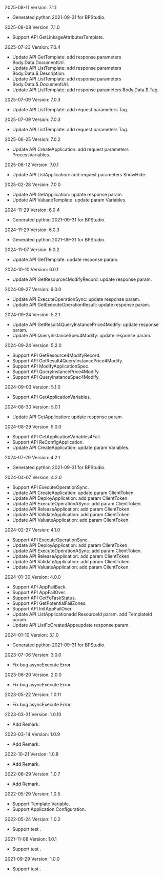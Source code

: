 2025-08-11 Version: 7.1.1
- Generated python 2021-09-31 for BPStudio.

2025-08-08 Version: 7.1.0
- Support API GetLinkageAttributesTemplate.


2025-07-23 Version: 7.0.4
- Update API GetTemplate: add response parameters Body.Data.DocumentUrl.
- Update API ListTemplate: add response parameters Body.Data.$.Description.
- Update API ListTemplate: add response parameters Body.Data.$.DocumentUrl.
- Update API ListTemplate: add response parameters Body.Data.$.Tag.


2025-07-09 Version: 7.0.3
- Update API ListTemplate: add request parameters Tag.


2025-07-09 Version: 7.0.3
- Update API ListTemplate: add request parameters Tag.


2025-06-25 Version: 7.0.2
- Update API CreateApplication: add request parameters ProcessVariables.


2025-06-12 Version: 7.0.1
- Update API ListApplication: add request parameters ShowHide.


2025-02-28 Version: 7.0.0
- Update API GetApplication: update response param.
- Update API ValuateTemplate: update param Variables.


2024-11-29 Version: 6.0.4
- Generated python 2021-09-31 for BPStudio.

2024-11-29 Version: 6.0.3
- Generated python 2021-09-31 for BPStudio.

2024-11-07 Version: 6.0.2
- Update API GetTemplate: update response param.


2024-10-10 Version: 6.0.1
- Update API GetResource4ModifyRecord: update response param.


2024-09-27 Version: 6.0.0
- Update API ExecuteOperationSync: update response param.
- Update API GetExecuteOperationResult: update response param.


2024-09-24 Version: 5.2.1
- Update API GetResult4QueryInstancePrice4Modify: update response param.
- Update API QueryInstanceSpec4Modify: update response param.


2024-09-24 Version: 5.2.0
- Support API GetResource4ModifyRecord.
- Support API GetResult4QueryInstancePrice4Modify.
- Support API ModifyApplicationSpec.
- Support API QueryInstancePrice4Modify.
- Support API QueryInstanceSpec4Modify.


2024-09-03 Version: 5.1.0
- Support API GetApplicationVariables.


2024-08-30 Version: 5.0.1
- Update API GetApplication: update response param.


2024-08-29 Version: 5.0.0
- Support API GetApplicationVariables4Fail.
- Support API ReConfigApplication.
- Update API CreateApplication: update param Variables.


2024-07-29 Version: 4.2.1
- Generated python 2021-09-31 for BPStudio.

2024-04-07 Version: 4.2.0
- Support API ExecuteOperationSync.
- Update API CreateApplication: update param ClientToken.
- Update API DeployApplication: add param ClientToken.
- Update API ExecuteOperationASync: add param ClientToken.
- Update API ReleaseApplication: add param ClientToken.
- Update API ValidateApplication: add param ClientToken.
- Update API ValuateApplication: add param ClientToken.


2024-02-27 Version: 4.1.0
- Support API ExecuteOperationSync.
- Update API DeployApplication: add param ClientToken.
- Update API ExecuteOperationASync: add param ClientToken.
- Update API ReleaseApplication: add param ClientToken.
- Update API ValidateApplication: add param ClientToken.
- Update API ValuateApplication: add param ClientToken.


2024-01-30 Version: 4.0.0
- Support API AppFailBack.
- Support API AppFailOver.
- Support API GetFoTaskStatus.
- Support API GetPotentialFailZones.
- Support API InitAppFailOver.
- Update API ListApplicationadd ResourceId param.
add TemplateId param.
- Update API ListFoCreatedAppsupdate response param.


2024-01-10 Version: 3.1.0
- Generated python 2021-09-31 for BPStudio.

2023-07-06 Version: 3.0.0
- Fix bug asyncExecute Error.

2023-06-20 Version: 2.0.0
- Fix bug asyncExecute Error.

2023-05-22 Version: 1.0.11
- Fix bug asyncExecute Error.

2023-03-31 Version: 1.0.10
- Add Remark.

2023-03-14 Version: 1.0.9
- Add Remark.

2022-10-21 Version: 1.0.8
- Add Remark.

2022-06-29 Version: 1.0.7
- Add Remark.

2022-05-29 Version: 1.0.5
- Support Template Variable.
- Support Application Configuration.

2022-05-24 Version: 1.0.2
- Support test .

2021-11-08 Version: 1.0.1
- Support test .

2021-09-29 Version: 1.0.0
- Support test .

